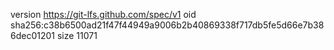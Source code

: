 version https://git-lfs.github.com/spec/v1
oid sha256:c38b6500ad21f47f44949a9006b2b40869338f717db5fe5d66e7b386dec01201
size 11071
